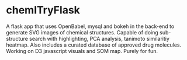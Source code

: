 # chemITryFlask

A flask app that uses OpenBabel, mysql and bokeh in the back-end to generate SVG images of chemical structures. Capable of doing sub-structure search with highlighting, PCA analysis, tanimoto similaritiy heatmap. Also includes a curated database of approved drug molecules. Working on D3 javascript visuals and SOM map. Purely for fun. 
